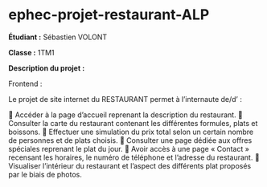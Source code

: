 # ephec-projet-restaurant-ALP

**Étudiant :** Sébastien VOLONT 

**Classe :** 1TM1

**Description du projet :** 

Frontend :

 Le projet de site internet du RESTAURANT permet à l’internaute de/d’ : 

	Accéder à la page d’accueil reprenant la description du restaurant. 
	Consulter la carte du restaurant contenant les différentes formules, plats et boissons.
	Effectuer une simulation du prix total selon un certain nombre de personnes et de plats choisis.
	Consulter une page dédiée aux offres spéciales reprenant le plat du jour.
	Avoir accès à une page « Contact » recensant les horaires, le numéro de téléphone et l’adresse du restaurant. 
	Visualiser l’intérieur du restaurant et l’aspect des différents plat proposés par le biais de photos. 

